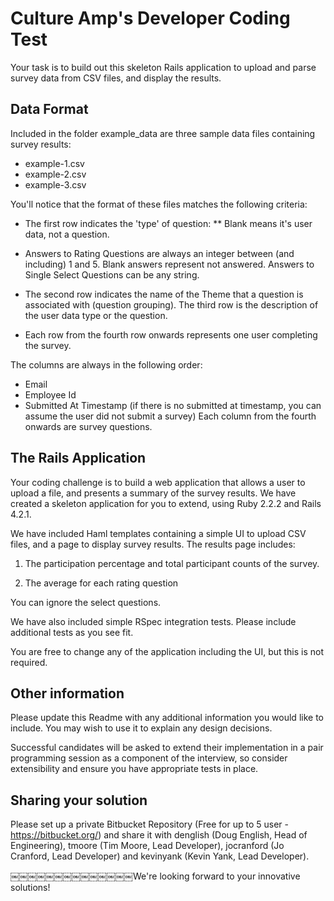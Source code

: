 ﻿# Culture Amp's Developer Coding Test

Your task is to build out this skeleton Rails application to upload and parse survey data from CSV files, and display the results.

## Data Format

Included in the folder example_data are three sample data files containing survey results:
* example-1.csv
* example-2.csv
* example-3.csv


You'll notice that the format of these files matches the following criteria:
* The first row indicates the 'type' of question:
** Blank means it's user data, not a question.

* Answers to Rating Questions are always an integer between (and including) 1 and 5. Blank answers represent not answered. Answers to Single Select Questions can be any string.

* The second row indicates the name of the Theme that a question is associated with (question grouping). The third row is the description of the user data type or the question.

* Each row from the fourth row onwards represents one user completing the survey.

The columns are always in the following order:
* Email
* Employee Id
* Submitted At Timestamp (if there is no submitted at timestamp, you can assume the user did not submit a survey) 
Each column from the fourth onwards are survey questions.


## The Rails Application


Your coding challenge is to build a web application that allows a user to upload a file, and presents a summary of the survey results. We have created a skeleton application for you to extend, using Ruby 2.2.2 and Rails 4.2.1.

We have included Haml templates containing a simple UI to upload CSV files, and a page to display survey results. The results page includes:

1. The participation percentage and total participant counts of the survey.

2. The average for each rating question

You can ignore the select questions.

We have also included simple RSpec integration tests. Please include additional tests as you see fit.

You are free to change any of the application including the UI, but this is not required.


## Other information


Please update this Readme with any additional information you would like to include. You may wish to use it to explain any design decisions.

Successful candidates will be asked to extend their implementation in a pair programming session as a component of the interview, so consider extensibility and ensure you have appropriate tests in place.


## Sharing your solution


Please set up a private Bitbucket Repository (Free for up to 5 user - https://bitbucket.org/) and share it with denglish (Doug English, Head of Engineering), tmoore (Tim Moore, Lead Developer), jocranford (Jo Cranford, Lead Developer) and kevinyank (Kevin Yank, Lead Developer).


￼￼￼￼￼￼￼￼￼￼￼￼￼￼We're looking forward to your innovative solutions!
